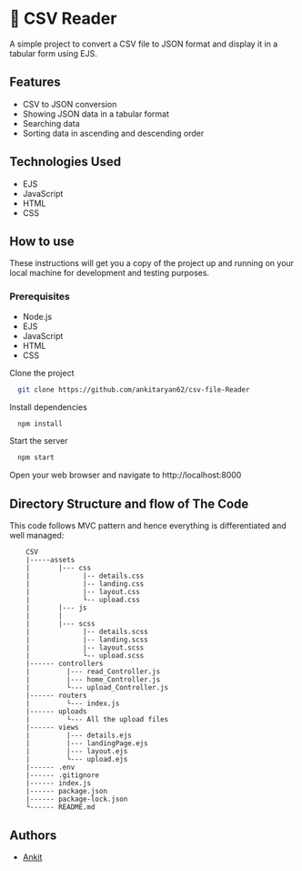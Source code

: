 
# 📁 CSV Reader
A simple project to convert a CSV file to JSON format and display it in a tabular form using EJS.


## Features

- CSV to JSON conversion
- Showing JSON data in a tabular format
- Searching data
- Sorting data in ascending and descending order


## Technologies Used

- EJS
- JavaScript
- HTML
- CSS


## How to use

These instructions will get you a copy of the project up and running on your local machine for development and testing purposes.

### Prerequisites
- Node.js
- EJS
- JavaScript
- HTML
- CSS

Clone the project

```bash
  git clone https://github.com/ankitaryan62/csv-file-Reader
```

Install dependencies

```bash
  npm install
```

Start the server

```bash
  npm start
```

Open your web browser and navigate to http://localhost:8000
## Directory Structure and flow of The Code
This code follows MVC pattern and hence everything is differentiated and well managed:

        CSV
        |-----assets
        |       |--- css
        |             |-- details.css
        |             |-- landing.css
        |             |-- layout.css
        |             └-- upload.css
        |       |--- js
        |       |     
        |       |--- scss
        |             |-- details.scss
        |             |-- landing.scss
        |             |-- layout.scss
        |             └-- upload.scss
        |------ controllers
        |         |--- read_Controller.js
        |         |--- home_Controller.js
        |         └--- upload_Controller.js
        |------ routers
        |         └--- index.js
        |------ uploads
        |         └--- All the upload files
        |------ views
        |         |--- details.ejs
        |         |--- landingPage.ejs
        |         |--- layout.ejs
        |         └--- upload.ejs  
        |------ .env
        |------ .gitignore
        |------ index.js
        |------ package.json
        |------ package-lock.json
        └------ README.md


## Authors

- [Ankit](https://github.com/ankitaryan62/csv-file-Reader)

